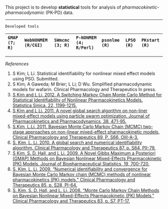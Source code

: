 This project is to develop **statistical** tools for analysis of _pharmacokinetic-pharmacodynamic_ (PK-PD) data.



---



`Developed tools`

|`GMAP (7; R)`|`WebNONMEM (R/CGI)`|`SWmcmc (3; R)`|`P-NONMEM (4; R/Perl)`|`psonlme (R)`|`LPSO (R)`|`PKstart (R)`|
|:------------|:------------------|:--------------|:---------------------|:------------|:---------|:------------|



---



_References_

  1. S Kim; L Li. Statistical identifiability for nonlinear mixed effect models using PSO. Submitted.
  1. S Kim; A Gaweda; M Brier; L Li; D Wu. Simplified pharmacodynamic models for wafarin. Clinical Pharmacology and Therapeutics In press.
  1. <a href='http://www3.stat.sinica.edu.tw/statistica/j22n3/j22n312/j22n312.html'>S Kim and L Li. 2012. A Switching Markov Chain Monte Carlo Method for Statistical Identifiability of Nonlinear Pharmacokinetics Models. Statistica Sinica, 22, 1199-1215.</a>
  1. <a href='http://link.springer.com/article/10.1007/s10928-011-9204-6?null'>S Kim and L Li. 2011. A novel global search algorithm on non-liner mixed-effect models using particle swarm optimization. Journal of Pharmacokinetics and Pharmacodynamics, 38, 471-95.</a>
  1. <a href='http://www.nature.com/clpt/journal/v89/n1s/pdf/clpt2010333a.pdf'>S.Kim, L.Li. 2011. Bayesian Monte Carlo Markov Chain (MCMC) two-stage approaches on non-linear mixed-effect pharmacokinetic models, Clinical Pharmacology and Therapeutics 89, P. S66, OIII-A-3.</a>
  1. <a href='http://www.nature.com/clpt/journal/v87/n1s/pdf/clpt2009274a.pdf'>S. Kim, L. Li. 2010. A global search and numerical identifiability algorithm, Clinical Pharmacology and Therapeutics 87, p. S64, PII-79.</a>
  1. <a href='http://www.tandfonline.com/doi/full/10.1080/10543400902964159'>S Kim, S. D. Hall, and L Li. 2009. A Novel Gibbs Maximum a Posteriori (GMAP) Methods on Bayesian Nonlinear Mixed-Effects Pharmacokinetic (PK) Models.  Journal of Biopharmaceutical Statistics, 19, 700-720.</a>
  1. <a href='http://www.nature.com/clpt/journal/v85/n1s/pdf/clpt2008283a.pdf'>S. Kim, L. Li. 2009. “Numerical identifiability and convergence for Bayesian Monte Carlo Markov chain (MCMC) methods of nonlinear pharmacokinetics (PK) models," Clinical Pharmacology and Therapeutics 85, p. S28, PI-64.</a>
  1. <a href='http://www.nature.com/clpt/journal/v83/n1s/pdf/clpt200836a.pdf'>S. Kim, S. D. Hall, and L. Li. 2008. “Monte Carlo Markov Chain Methods on Bayesian Nonlinear Mixed-Effects Pharmacokinetic (PK) Models," Clinical Pharmacology and Therapeutics 83, p. S7, PT-17.</a>